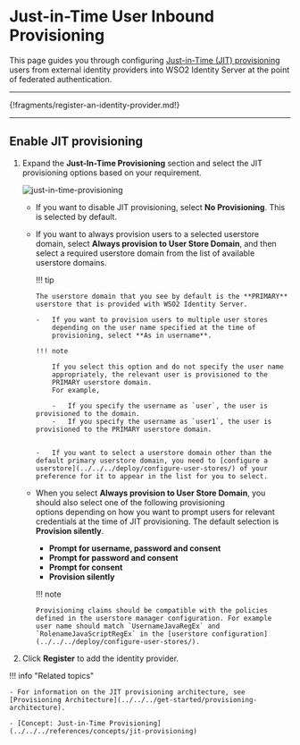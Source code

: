 # Just-in-Time User Inbound Provisioning

This page guides you through configuring [Just-in-Time (JIT) provisioning](../../../references/concepts/jit-provisioning) users from external identity providers into WSO2 Identity Server at the point of federated authentication. 

-----

{!fragments/register-an-identity-provider.md!}

----

## Enable JIT provisioning

1.  Expand the **Just-In-Time Provisioning** section and select the JIT
    provisioning options based on your requirement.  
    
    ![just-in-time-provisioning](../../../assets/img/guides/just-in-time-provisioning.png)   
    
    -   If you want to disable JIT provisioning, select **No
        Provisioning**. This is selected by default.
    -   If you want to always provision users to a selected userstore
        domain, select **Always provision to User Store Domain**, and
        then select a required userstore domain from the list of
        available userstore domains.

        !!! tip
        
            The userstore domain that you see by default is the **PRIMARY**
            userstore that is provided with WSO2 Identity Server.
    
            -   If you want to provision users to multiple user stores
                depending on the user name specified at the time of
                provisioning, select **As in username**.
    
            !!! note
                        
                If you select this option and do not specify the user name
                appropriately, the relevant user is provisioned to the
                PRIMARY userstore domain.  
                For example,
                        
                -   If you specify the username as `user`, the user is provisioned to the domain.
                -   If you specify the username as `user1`, the user is provisioned to the PRIMARY userstore domain.


            -   If you want to select a userstore domain other than the default primary userstore domain, you need to [configure a userstore](../../../deploy/configure-user-stores/) of your preference for it to appear in the list for you to select.


    -   When you select **Always provision to User Store Domain**, you
        should also select one of the following provisioning
        options depending on how you want to prompt users for relevant
        credentials at the time of JIT provisioning. The default
        selection is **Provision silently**.

        -   **Prompt for username, password and consent**
        -   **Prompt for password and consent**
        -   **Prompt for consent**
        -   **Provision silently**

        !!! note
        
            Provisioning claims should be compatible with the policies
            defined in the userstore manager configuration. For example
            user name should match `UsernameJavaRegEx` and `RolenameJavaScriptRegEx` in the [userstore configuration](../../../deploy/configure-user-stores/).

2.  Click **Register** to add the identity provider.


!!! info "Related topics"

    - For information on the JIT provisioning architecture, see [Provisioning Architecture](../../../get-started/provisioning-architecture).

    - [Concept: Just-in-Time Provisioning](../../../references/concepts/jit-provisioning)

<!--For information on how to configure purposes and appropriate user
    attributes to obtain user consent at the time of JIT provisioning, see
    [Configuring Just-In-Time Provisioning Consent
    Purposes](../../learn/configuring-just-in-time-provisioning-consent-purposes).

    For information on how to customize the default user name and password
    provisioning user interfaces, see [Customizing Just-In-Time Provisioning
    User Interfaces](../../learn/customizing-just-in-time-provisioning-user-interfaces).
    
    [Guide: Outbound Just-in-Time Provisioning](TODO:link-to-guide)-->
    
